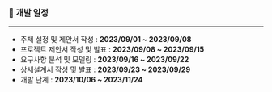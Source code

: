 ### 📅 개발 일정

<hr>

- 주제 설정 및 제안서 작성 : **2023/09/01 ~ 2023/09/08** 
- 프로젝트 제안서 작성 및 발표 : **2023/09/08 ~ 2023/09/15**
- 요구사항 분석 및 모델링 : **2023/09/16 ~ 2023/09/22**
- 상세설계서 작성 및 발표 : **2023/09/23 ~ 2023/09/29** 
- 개발 단계 : **2023/10/06 ~ 2023/11/24**


